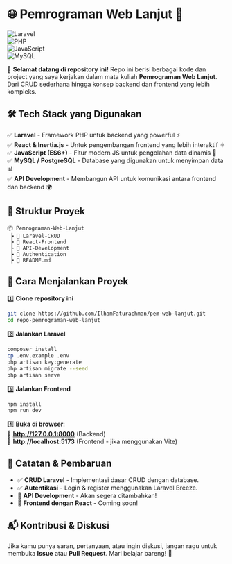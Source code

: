 # 🌐 **Pemrograman Web Lanjut** 🎯  

![Laravel](https://img.shields.io/badge/Laravel-10-red?style=for-the-badge&logo=laravel)  
![PHP](https://img.shields.io/badge/PHP-8-blue?style=for-the-badge&logo=php)  
![JavaScript](https://img.shields.io/badge/JavaScript-ES6-yellow?style=for-the-badge&logo=javascript)  
![MySQL](https://img.shields.io/badge/MySQL-DB-orange?style=for-the-badge&logo=mysql)  

📌 **Selamat datang di repository ini!** Repo ini berisi berbagai kode dan project yang saya kerjakan dalam mata kuliah **Pemrograman Web Lanjut**. Dari CRUD sederhana hingga konsep backend dan frontend yang lebih kompleks.  

## 🛠 **Tech Stack yang Digunakan**  
✅ **Laravel** - Framework PHP untuk backend yang powerful ⚡  
✅ **React & Inertia.js** - Untuk pengembangan frontend yang lebih interaktif ⚛️  
✅ **JavaScript (ES6+)** - Fitur modern JS untuk pengolahan data dinamis 🧩  
✅ **MySQL / PostgreSQL** - Database yang digunakan untuk menyimpan data 📊  
✅ **API Development** - Membangun API untuk komunikasi antara frontend dan backend 🌍  

## 📂 **Struktur Proyek**  
```
📦 Pemrograman-Web-Lanjut
 ┣ 📂 Laravel-CRUD
 ┣ 📂 React-Frontend
 ┣ 📂 API-Development
 ┣ 📂 Authentication
 ┣ 📜 README.md
```

## 🚀 **Cara Menjalankan Proyek**  
1️⃣ **Clone repository ini**  
```bash
git clone https://github.com/IlhamFaturachman/pem-web-lanjut.git
cd repo-pemrograman-web-lanjut
```

2️⃣ **Jalankan Laravel**  
```bash
composer install
cp .env.example .env
php artisan key:generate
php artisan migrate --seed
php artisan serve
```

3️⃣ **Jalankan Frontend**  
```bash
npm install
npm run dev
```

4️⃣ **Buka di browser**:  
🔗 **http://127.0.0.1:8000** (Backend)  
🔗 **http://localhost:5173** (Frontend - jika menggunakan Vite)  

## 📢 **Catatan & Pembaruan**  
- ✅ **CRUD Laravel** - Implementasi dasar CRUD dengan database.  
- ✅ **Autentikasi** - Login & register menggunakan Laravel Breeze.  
- 🔄 **API Development** - Akan segera ditambahkan!  
- 🔄 **Frontend dengan React** - Coming soon!  

## 📬 **Kontribusi & Diskusi**  
Jika kamu punya saran, pertanyaan, atau ingin diskusi, jangan ragu untuk membuka **Issue** atau **Pull Request**. Mari belajar bareng! 🚀  
